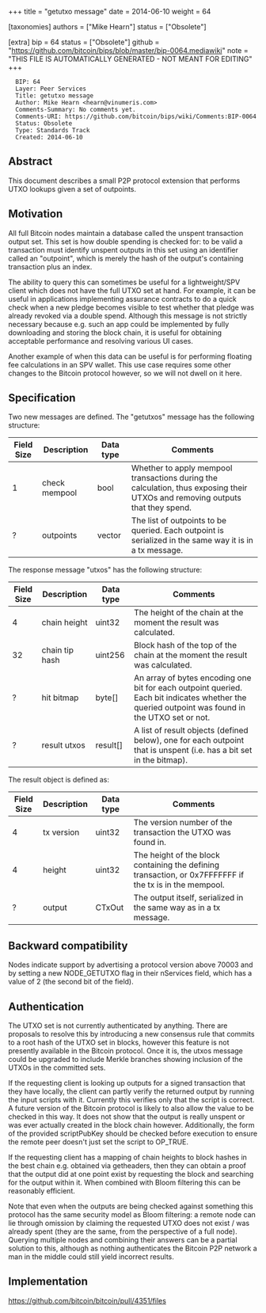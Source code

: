 
+++
title = "getutxo message"
date = 2014-06-10
weight = 64

[taxonomies]
authors = ["Mike Hearn"]
status = ["Obsolete"]

[extra]
bip = 64
status = ["Obsolete"]
github = "https://github.com/bitcoin/bips/blob/master/bip-0064.mediawiki"
note = "THIS FILE IS AUTOMATICALLY GENERATED - NOT MEANT FOR EDITING"
+++

```
  BIP: 64
  Layer: Peer Services
  Title: getutxo message
  Author: Mike Hearn <hearn@vinumeris.com>
  Comments-Summary: No comments yet.
  Comments-URI: https://github.com/bitcoin/bips/wiki/Comments:BIP-0064
  Status: Obsolete
  Type: Standards Track
  Created: 2014-06-10
```

<h2>Abstract</h2>


This document describes a small P2P protocol extension that performs UTXO lookups given a set of outpoints.

<h2>Motivation</h2>


All full Bitcoin nodes maintain a database called the unspent transaction output set. This set is
how double spending is checked for: to be valid a transaction must identify unspent outputs in this
set using an identifier called an "outpoint", which is merely the hash of the output's containing
transaction plus an index.

The ability to query this can sometimes be useful for a lightweight/SPV client which does not have
the full UTXO set at hand. For example, it can be useful in applications implementing assurance
contracts to do a quick check when a new pledge becomes visible to test whether that pledge was
already revoked via a double spend. Although this message is not strictly necessary because e.g.
such an app could be implemented by fully downloading and storing the block chain, it is useful for
obtaining acceptable performance and resolving various UI cases.

Another example of when this data can be useful is for performing floating fee calculations in an
SPV wallet. This use case requires some other changes to the Bitcoin protocol however, so we will
not dwell on it here.

<h2>Specification</h2>


Two new messages are defined. The "getutxos" message has the following structure:


|Field Size|Description|Data type|Comments|
|-|-|-|-|
|1|check mempool|bool|Whether to apply mempool transactions during the calculation, thus exposing their UTXOs and removing outputs that they spend.|
|?|outpoints|vector<COutPoint>|The list of outpoints to be queried. Each outpoint is serialized in the same way it is in a tx message.|

The response message "utxos" has the following structure:


|Field Size|Description|Data type|Comments|
|-|-|-|-|
|4|chain height|uint32|The height of the chain at the moment the result was calculated.|
|32|chain tip hash|uint256|Block hash of the top of the chain at the moment the result was calculated.|
|?|hit bitmap|byte[]|An array of bytes encoding one bit for each outpoint queried. Each bit indicates whether the queried outpoint was found in the UTXO set or not.|
|?|result utxos|result[]|A list of result objects (defined below), one for each outpoint that is unspent (i.e. has a bit set in the bitmap).|

The result object is defined as:


|Field Size|Description|Data type|Comments|
|-|-|-|-|
|4|tx version|uint32|The version number of the transaction the UTXO was found in.|
|4|height|uint32|The height of the block containing the defining transaction, or 0x7FFFFFFF if the tx is in the mempool.|
|?|output|CTxOut|The output itself, serialized in the same way as in a tx message.|

<h2>Backward compatibility</h2>


Nodes indicate support by advertising a protocol version above 70003 and by setting a new
NODE_GETUTXO flag in their nServices field, which has a value of 2 (the second bit of the field).

<h2>Authentication</h2>


The UTXO set is not currently authenticated by anything. There are proposals to resolve this by
introducing a new consensus rule that commits to a root hash of the UTXO set in blocks, however this
feature is not presently available in the Bitcoin protocol. Once it is, the utxos message could be
upgraded to include Merkle branches showing inclusion of the UTXOs in the committed sets.

If the requesting client is looking up outputs for a signed transaction that they have locally, the
client can partly verify the returned output by running the input scripts with it. Currently this
verifies only that the script is correct. A future version of the Bitcoin protocol is likely to also
allow the value to be checked in this way. It does not show that the output is really unspent or was
ever actually created in the block chain however. Additionally, the form of the provided scriptPubKey 
should be checked before execution to ensure the remote peer doesn't just set the script to OP_TRUE.

If the requesting client has a mapping of chain heights to block hashes in the best chain e.g.
obtained via getheaders, then they can obtain a proof that the output did at one point exist by
requesting the block and searching for the output within it. When combined with Bloom filtering this
can be reasonably efficient.

Note that even when the outputs are being checked against something this protocol has the same
security model as Bloom filtering: a remote node can lie through omission by claiming the requested
UTXO does not exist / was already spent (they are the same, from the perspective of a full node).
Querying multiple nodes and combining their answers can be a partial solution to this, although as
nothing authenticates the Bitcoin P2P network a man in the middle could still yield incorrect
results.

<h2>Implementation</h2>


https://github.com/bitcoin/bitcoin/pull/4351/files
